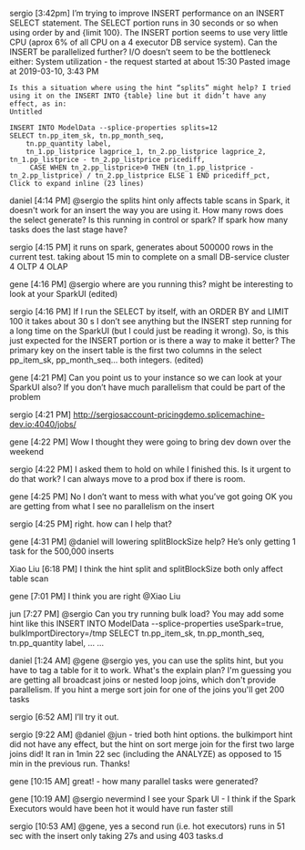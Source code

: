 sergio [3:42pm]
    I’m trying to improve INSERT performance on an INSERT SELECT statement. The SELECT portion runs in 30 seconds or so when using order by and {limit 100}. The INSERT portion seems to use very little CPU (aprox 6% of all CPU on a 4 executor DB service system). Can the INSERT be parallelized further? I/O doesn’t seem to be the bottleneck either:
    System utilization - the request started at about 15:30
    Pasted image at 2019-03-10, 3:43 PM

    Is this a situation where using the hint “splits” might help? I tried using it on the INSERT INTO {table} line but it didn’t have any effect, as in:
    Untitled

    INSERT INTO ModelData --splice-properties splits=12
    SELECT tn.pp_item_sk, tn.pp_month_seq,
        tn.pp_quantity label,
        tn_1.pp_listprice lagprice_1, tn_2.pp_listprice lagprice_2, tn_1.pp_listprice - tn_2.pp_listprice pricediff,
         CASE WHEN tn_2.pp_listprice>0 THEN (tn_1.pp_listprice - tn_2.pp_listprice) / tn_2.pp_listprice ELSE 1 END pricediff_pct,
    Click to expand inline (23 lines)

daniel [4:14 PM]
    @sergio the splits hint only affects table scans in Spark, it doesn't work for an insert the way you are using it. How many rows does the select generate? Is this running in control or spark? If spark how many tasks does the last stage have?

sergio [4:15 PM]
    it runs on spark, generates about 500000 rows in the current test.
    taking about 15 min to complete on a small DB-service cluster 4 OLTP 4 OLAP

gene [4:16 PM]
    @sergio where are you running this?  might be interesting to look at your SparkUI (edited)

sergio [4:16 PM]
    If I run the SELECT by itself, with an ORDER BY and LIMIT 100 it takes about 30 s
    I don’t see anything but the INSERT step running for a long time on the SparkUI (but I could just be reading it wrong). So, is this just expected for the INSERT portion or is there a way to make it better? The primary key on the insert table is the first two columns in the select pp_item_sk, pp_month_seq… both integers. (edited)

gene [4:21 PM]
    Can you point us to your instance so we can look at your SparkUI also?  If you don’t have much parallelism that could be part of the problem

sergio [4:21 PM]
    http://sergiosaccount-pricingdemo.splicemachine-dev.io:4040/jobs/

gene [4:22 PM]
    Wow I thought they were going to bring dev down over the weekend

sergio [4:22 PM]
    I asked them to hold on while I finished this. Is it urgent to do that work?
    I can always move to a prod box if there is room.

gene [4:25 PM]
    No I don’t want to mess with what you’ve got going
    OK you are getting from what I see no parallelism on the insert

sergio [4:25 PM]
    right. how can I help that?

gene [4:31 PM]
    @daniel will lowering splitBlockSize help?  He’s only getting 1 task for the 500,000 inserts

Xiao Liu [6:18 PM]
    I think the hint split and splitBlockSize both only affect table scan

gene [7:01 PM]
    I think you are right @Xiao Liu

jun [7:27 PM]
    @sergio Can you try running bulk load? You may add some hint like this
    INSERT INTO ModelData --splice-properties useSpark=true, bulkImportDirectory=/tmp
    SELECT tn.pp_item_sk, tn.pp_month_seq,
          tn.pp_quantity label,
… …

daniel [1:24 AM]
    @gene @sergio yes, you can use the splits hint, but you have to tag a table for it to work. What's the explain plan? I'm guessing you are getting all broadcast joins or nested loop joins, which don't provide parallelism. If you hint a merge sort join for one of the joins you'll get 200 tasks

sergio [6:52 AM]
    I’ll try it out.

sergio [9:22 AM]
    @daniel @jun - tried both hint options. the bulkimport hint did not have any effect, but the hint on sort merge join for the first two large joins did! It ran in 1min 22 sec (including the ANALYZE) as opposed to 15 min in the previous run. Thanks!

gene [10:15 AM]
    great! - how many parallel tasks were generated?

gene [10:19 AM]
    @sergio nevermind I see your Spark UI - I think if the Spark Executors would have been hot it would have run faster still

sergio [10:53 AM]
    @gene, yes a second run (i.e. hot executors) runs in 51 sec with the insert only taking 27s and using 403 tasks.d
